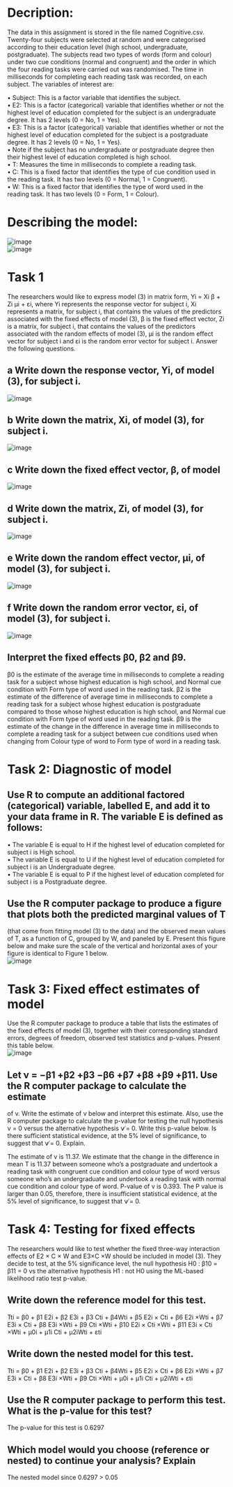 # Decription:
The data in this assignment is stored in the file named Cognitive.csv.  
Twenty-four subjects were selected at
random and were categorised according to their education level (high school, undergraduate, postgraduate).
The subjects read two types of words (form and colour) under two cue conditions (normal and congruent)
and the order in which the four reading tasks were carried out was randomised. The time in milliseconds for
completing each reading task was recorded, on each subject. The variables of interest are:  

• Subject: This is a factor variable that identifies the subject.  
• E2: This is a factor (categorical) variable that identifies whether or not the highest level of education completed for the subject is an undergraduate degree. It has 2 levels (0 = No, 1 = Yes).  
• E3: This is a factor (categorical) variable that identifies whether or not the highest level of education completed for the subject is a postgraduate degree. It has 2 levels (0 = No, 1 = Yes).  
• Note if the subject has no undergraduate or postgraduate degree then their highest level of education completed is high school.  
• T: Measures the time in milliseconds to complete a reading task.  
• C: This is a fixed factor that identifies the type of cue condition used in the reading task. It has two levels (0 = Normal, 1 = Congruent).  
• W: This is a fixed factor that identifies the type of word used in the reading task. It has two levels (0 = Form, 1 = Colour).  

# Describing the model:
![image](https://github.com/user-attachments/assets/2807ac2f-a89c-4399-93e3-0758c424027d)  
![image](https://github.com/user-attachments/assets/ea35bc6b-7ded-47a4-aeb7-558255f227d3)

# Task 1  
The researchers would like to express model (3) in matrix form, Yi = Xi β + Zi μi + εi, where Yi
represents the response vector for subject i, Xi represents a matrix, for subject i, that contains the
values of the predictors associated with the fixed effects of model (3), β is the fixed effect vector, Zi is
a matrix, for subject i, that contains the values of the predictors associated with the random effects of
model (3), μi is the random effect vector for subject i and εi is the random error vector for subject i.
Answer the following questions.  
## a Write down the response vector, Yi, of model (3), for subject i.  

![image](https://github.com/user-attachments/assets/deaeed14-9d70-4baf-842c-31dfec655c27)
## b Write down the matrix, Xi, of model (3), for subject i.  
![image](https://github.com/user-attachments/assets/83a70282-bd33-4da5-afe8-f170afaaa430)
## c Write down the fixed effect vector, β, of model  
![image](https://github.com/user-attachments/assets/b26761cc-5a94-4e4e-909b-1cc1f78dd382)
## d Write down the matrix, Zi, of model (3), for subject i.  
![image](https://github.com/user-attachments/assets/f2edd448-c1fb-40ab-9307-7d5b2f719134)  
## e Write down the random effect vector, μi, of model (3), for subject i.  
![image](https://github.com/user-attachments/assets/c8b5b585-3442-4f0a-aa25-23af65b93ff7)
## f Write down the random error vector, εi, of model (3), for subject i.  
![image](https://github.com/user-attachments/assets/f76c61d2-1f1a-4d40-812e-0814c3770f41)
## Interpret the fixed effects β0, β2 and β9.  
β0 is the estimate of the average time in milliseconds to complete a reading task for a subject whose highest
education is high school, and Normal cue condition with Form type of word used in the reading task.
β2 is the estimate of the difference of average time in milliseconds to complete a reading task for a subject
whose highest education is postgraduate compared to those whose highest education is high school, and
Normal cue condition with Form type of word used in the reading task.
β9 is the estimate of the change in the difference in average time in milliseconds to complete a reading task
for a subject between cue conditions used when changing from Colour type of word to Form type of word in
a reading task.

# Task 2: Diagnostic of model
## Use R to compute an additional factored (categorical) variable, labelled E, and add it to your data frame in R. The variable E is defined as follows:
• The variable E is equal to H if the highest level of education completed for subject i is High school.  
• The variable E is equal to U if the highest level of education completed for subject i is an Undergraduate
degree.  
• The variable E is equal to P if the highest level of education completed for subject i is a Postgraduate
degree.  
## Use the R computer package to produce a figure that plots both the predicted marginal values of T
(that come from fitting model (3) to the data) and the observed mean values of T, as a function of C, grouped by W, and paneled by E. Present this figure below and make sure the scale of the vertical and horizontal axes of your figure is identical to Figure 1 below.  
![image](https://github.com/user-attachments/assets/103bedd7-6fdc-4a40-a6a3-186b90b9231a)

# Task 3: Fixed effect estimates of model
Use the R computer package to produce a table that lists the estimates of the fixed effects of model
(3), together with their corresponding standard errors, degrees of freedom, observed test statistics and
p-values. Present this table below.  
![image](https://github.com/user-attachments/assets/5fe4c87f-6eec-4b00-a22c-cfcfa7059563)
## Let ν = −β1 +β2 +β3 −β6 +β7 +β8 +β9 +β11. Use the R computer package to calculate the estimate
of ν. Write the estimate of ν below and interpret this estimate. Also, use the R computer package to
calculate the p-value for testing the null hypothesis ν = 0 versus the alternative hypothesis ν ̸= 0. Write
this p-value below. Is there sufficient statistical evidence, at the 5% level of significance, to suggest that
ν ̸= 0. Explain.  

The estimate of v is 11.37. We estimate that the change in the difference in mean T is 11.37 between
someone who’s a postgraduate and undertook a reading task with congruent cue condition and colour type of
word versus someone who’s an undergraduate and undertook a reading task with normal cue condition and
colour type of word. P-value of v is 0.393. The P value is larger than 0.05, therefore, there is insufficient
statistical evidence, at the 5% level of significance, to suggest that ν ̸= 0.  

# Task 4: Testing for fixed effects  
The researchers would like to test whether the fixed three-way interaction effects of E2 × C × W and
E3×C ×W should be included in model (3). They decide to test, at the 5% significance level, the null
hypothesis H0 : β10 = β11 = 0 vs the alternative hypothesis H1 : not H0 using the ML-based likelihood
ratio test p-value.  

## Write down the reference model for this test. 
Tti = β0 + β1 E2i + β2 E3i + β3 Cti + β4Wti + β5 E2i × Cti + β6 E2i ×Wti + β7 E3i × Cti + β8 E3i ×Wti + β9 Cti ×Wti + β10 E2i × Cti ×Wti + β11 E3i × Cti ×Wti + μ0i + μ1i Cti + μ2iWti + εti
## Write down the nested model for this test.
Tti = β0 + β1 E2i + β2 E3i + β3 Cti + β4Wti + β5 E2i × Cti + β6 E2i ×Wti + β7 E3i × Cti + β8 E3i ×Wti + β9 Cti ×Wti + μ0i + μ1i Cti + μ2iWti + εti
## Use the R computer package to perform this test. What is the p-value for this test?
The p-value for this test is 0.6297  
## Which model would you choose (reference or nested) to continue your analysis? Explain  
The nested model since 0.6297 > 0.05  
